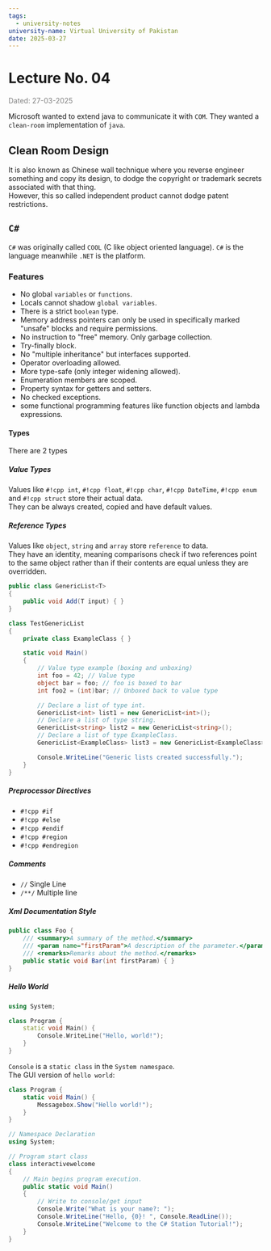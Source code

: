 ```yaml
---
tags:
  - university-notes
university-name: Virtual University of Pakistan
date: 2025-03-27
---
```


# Lecture No. 04

<span style="color: gray;">Dated: 27-03-2025</span>

Microsoft wanted to extend java to communicate it with `COM`. They wanted a `clean-room` implementation of `java`.

## Clean Room Design

It is also known as Chinese wall technique where you reverse engineer something and copy its design, to dodge the copyright or trademark secrets associated with that thing.  
However, this so called independent product cannot dodge patent restrictions.

## `C#`

`C#` was originally called `COOL` (C like object oriented language). `C#` is the language meanwhile `.NET` is the platform.

### Features

- No global `variables` or `functions`.  
- Locals cannot shadow `global variables`.  
- There is a strict `boolean` type.  
- Memory address pointers can only be used in specifically marked "unsafe" blocks and require permissions.
- No instruction to "free" memory. Only garbage collection.  
- Try-finally block.  
- No "multiple inheritance" but interfaces supported.  
- Operator overloading allowed.  
- More type-safe (only integer widening allowed).  
- Enumeration members are scoped.  
- Property syntax for getters and setters.  
- No checked exceptions.  
- some functional programming features like function objects and lambda expressions.

#### Types

There are 2 types

##### Value Types

Values like `#!cpp int`, `#!cpp float`, `#!cpp char`, `#!cpp DateTime`, `#!cpp enum` and `#!cpp struct` store their actual data.  
They can be always created, copied and have default values.

##### Reference Types

Values like `object`, `string` and `array` store `reference` to data.  
They have an identity, meaning comparisons check if two references point to the same object rather than if their contents are equal unless they are overridden.

```cs
public class GenericList<T>
{
    public void Add(T input) { }
}

class TestGenericList
{
    private class ExampleClass { }

    static void Main()
    {
        // Value type example (boxing and unboxing)
        int foo = 42; // Value type
        object bar = foo; // foo is boxed to bar
        int foo2 = (int)bar; // Unboxed back to value type

        // Declare a list of type int.
        GenericList<int> list1 = new GenericList<int>();
        // Declare a list of type string.
        GenericList<string> list2 = new GenericList<string>();
        // Declare a list of type ExampleClass.
        GenericList<ExampleClass> list3 = new GenericList<ExampleClass>();

        Console.WriteLine("Generic lists created successfully.");
    }
}
```

##### Preprocessor Directives

- `#!cpp #if`
- `#!cpp #else`
- `#!cpp #endif`
- `#!cpp #region`
- `#!cpp #endregion`

##### Comments

- `//` Single Line
- `/**/` Multiple line

##### Xml Documentation Style

```cs
public class Foo {
    /// <summary>A summary of the method.</summary>
    /// <param name="firstParam">A description of the parameter.</param>
    /// <remarks>Remarks about the method.</remarks>
    public static void Bar(int firstParam) { }
}
```

##### Hello World

```cpp
using System;

class Program {
    static void Main() {
        Console.WriteLine("Hello, world!");
    }
}
```

`Console` is a `static class` in the `System namespace`.  
The GUI version of `hello world`:

```cs
class Program {
	static void Main() {
		Messagebox.Show("Hello world!");
	}
}
```

```cs
// Namespace Declaration
using System;

// Program start class
class interactivewelcome
{
    // Main begins program execution.
    public static void Main()
    {
        // Write to console/get input
        Console.Write("What is your name?: ");
        Console.WriteLine("Hello, {0}! ", Console.ReadLine());
        Console.WriteLine("Welcome to the C# Station Tutorial!");
    }
}
```
